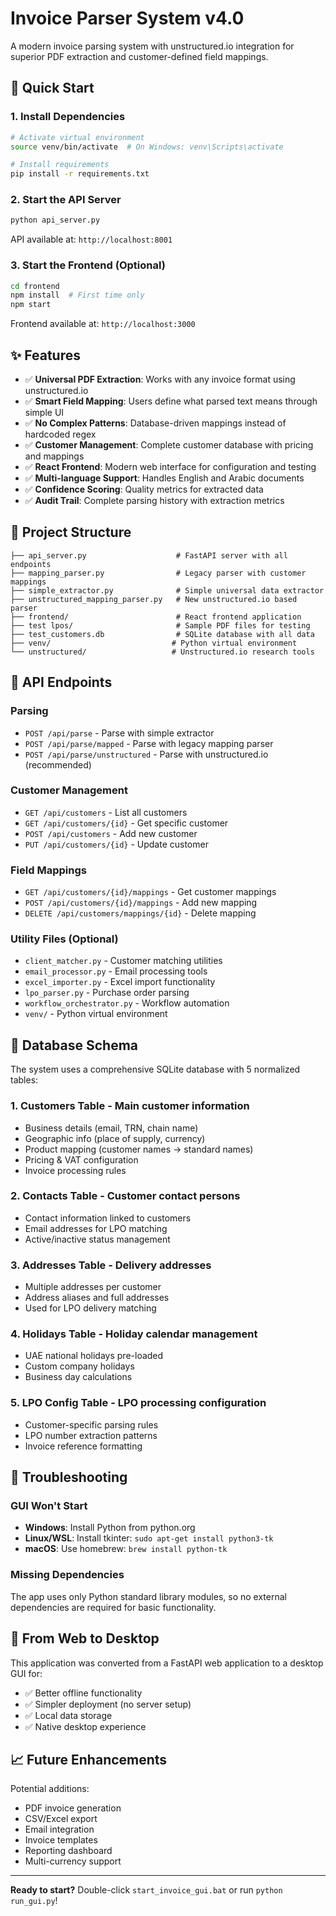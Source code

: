 # Invoice Parser System v4.0

A modern invoice parsing system with unstructured.io integration for superior PDF extraction and customer-defined field mappings.

## 🚀 Quick Start

### 1. Install Dependencies
```bash
# Activate virtual environment
source venv/bin/activate  # On Windows: venv\Scripts\activate

# Install requirements
pip install -r requirements.txt
```

### 2. Start the API Server
```bash
python api_server.py
```
API available at: `http://localhost:8001`

### 3. Start the Frontend (Optional)
```bash
cd frontend
npm install  # First time only
npm start
```
Frontend available at: `http://localhost:3000`

## ✨ Features

- ✅ **Universal PDF Extraction**: Works with any invoice format using unstructured.io
- ✅ **Smart Field Mapping**: Users define what parsed text means through simple UI
- ✅ **No Complex Patterns**: Database-driven mappings instead of hardcoded regex
- ✅ **Customer Management**: Complete customer database with pricing and mappings
- ✅ **React Frontend**: Modern web interface for configuration and testing
- ✅ **Multi-language Support**: Handles English and Arabic documents
- ✅ **Confidence Scoring**: Quality metrics for extracted data
- ✅ **Audit Trail**: Complete parsing history with extraction metrics

## 📁 Project Structure

```
├── api_server.py                    # FastAPI server with all endpoints
├── mapping_parser.py                # Legacy parser with customer mappings
├── simple_extractor.py              # Simple universal data extractor
├── unstructured_mapping_parser.py   # New unstructured.io based parser
├── frontend/                        # React frontend application
├── test lpos/                       # Sample PDF files for testing
├── test_customers.db                # SQLite database with all data
├── venv/                           # Python virtual environment
└── unstructured/                   # Unstructured.io research tools
```

## 🔌 API Endpoints

### Parsing
- `POST /api/parse` - Parse with simple extractor
- `POST /api/parse/mapped` - Parse with legacy mapping parser
- `POST /api/parse/unstructured` - Parse with unstructured.io (recommended)

### Customer Management
- `GET /api/customers` - List all customers
- `GET /api/customers/{id}` - Get specific customer
- `POST /api/customers` - Add new customer
- `PUT /api/customers/{id}` - Update customer

### Field Mappings
- `GET /api/customers/{id}/mappings` - Get customer mappings
- `POST /api/customers/{id}/mappings` - Add new mapping
- `DELETE /api/customers/mappings/{id}` - Delete mapping

### Utility Files (Optional)
- `client_matcher.py` - Customer matching utilities
- `email_processor.py` - Email processing tools  
- `excel_importer.py` - Excel import functionality
- `lpo_parser.py` - Purchase order parsing
- `workflow_orchestrator.py` - Workflow automation
- `venv/` - Python virtual environment

## 💾 Database Schema

The system uses a comprehensive SQLite database with 5 normalized tables:

### 1. **Customers Table** - Main customer information
- Business details (email, TRN, chain name)
- Geographic info (place of supply, currency)
- Product mapping (customer names → standard names)
- Pricing & VAT configuration
- Invoice processing rules

### 2. **Contacts Table** - Customer contact persons
- Contact information linked to customers
- Email addresses for LPO matching
- Active/inactive status management

### 3. **Addresses Table** - Delivery addresses
- Multiple addresses per customer
- Address aliases and full addresses
- Used for LPO delivery matching

### 4. **Holidays Table** - Holiday calendar management
- UAE national holidays pre-loaded
- Custom company holidays
- Business day calculations

### 5. **LPO Config Table** - LPO processing configuration
- Customer-specific parsing rules
- LPO number extraction patterns
- Invoice reference formatting

## 🔧 Troubleshooting

### GUI Won't Start
- **Windows**: Install Python from python.org
- **Linux/WSL**: Install tkinter: `sudo apt-get install python3-tk`
- **macOS**: Use homebrew: `brew install python-tk`

### Missing Dependencies
The app uses only Python standard library modules, so no external dependencies are required for basic functionality.

## 🚀 From Web to Desktop

This application was converted from a FastAPI web application to a desktop GUI for:
- ✅ Better offline functionality
- ✅ Simpler deployment (no server setup)
- ✅ Local data storage
- ✅ Native desktop experience

## 📈 Future Enhancements

Potential additions:
- PDF invoice generation
- CSV/Excel export
- Email integration  
- Invoice templates
- Reporting dashboard
- Multi-currency support

---

**Ready to start?** Double-click `start_invoice_gui.bat` or run `python run_gui.py`!
